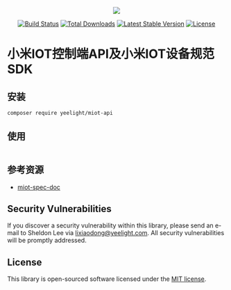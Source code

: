 <p align="center"><img src="https://www.yeelight.com/yeelight201703/i/image/newindex/logo.png"></p>

<p align="center">
<a href="https://travis-ci.org/yeelight/miot-api"><img src="https://travis-ci.org/yeelight/miot-api.svg" alt="Build Status"></a>
<a href="https://packagist.org/packages/yeelight/miot-api"><img src="https://poser.pugx.org/yeelight/miot-api/d/total.svg" alt="Total Downloads"></a>
<a href="https://packagist.org/packages/yeelight/miot-api"><img src="https://poser.pugx.org/yeelight/miot-api/v/stable.svg" alt="Latest Stable Version"></a>
<a href="https://packagist.org/packages/yeelight/miot-api"><img src="https://poser.pugx.org/yeelight/miot-api/license.svg" alt="License"></a>
</p>

# 小米IOT控制端API及小米IOT设备规范 SDK

## 安装

``` sh
composer require yeelight/miot-api
```

## 使用

``` php

```

## 参考资源

+ [miot-spec-doc](https://github.com/MiEcosystem/miot-spec-doc)

## Security Vulnerabilities

If you discover a security vulnerability within this library, please send an e-mail to Sheldon Lee via [lixiaodong@yeelight.com](mailto:lixiaodong@yeelight.com). All security vulnerabilities will be promptly addressed.


## License

This library is open-sourced software licensed under the [MIT license](https://opensource.org/licenses/MIT).